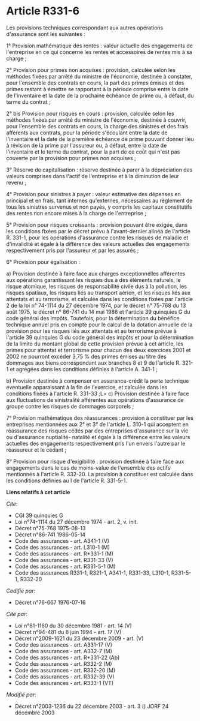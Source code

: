 # Article R331-6

Les provisions techniques correspondant aux autres opérations d'assurance sont les suivantes :

1° Provision mathématique des rentes : valeur actuelle des engagements de l'entreprise en ce qui concerne les rentes et
accessoires de rentes mis à sa charge ;

2° Provision pour primes non acquises : provision, calculée selon les méthodes fixées par arrêté du ministre de l'économie,
destinée à constater, pour l'ensemble des contrats en cours, la part des primes émises et des primes restant à émettre se
rapportant à la période comprise entre la date de l'inventaire et la date de la prochaine échéance de prime ou, à défaut, du
terme du contrat ;

2° bis Provision pour risques en cours : provision, calculée selon les méthodes fixées par arrêté du ministre de l'économie,
destinée à couvrir, pour l'ensemble des contrats en cours, la charge des sinistres et des frais afférents aux contrats, pour
la période s'écoulant entre la date de l'inventaire et la date de la première échéance de prime pouvant donner lieu à
révision de la prime par l'assureur ou, à défaut, entre la date de l'inventaire et le terme du contrat, pour la part de ce
coût qui n'est pas couverte par la provision pour primes non acquises ;

3° Réserve de capitalisation : réserve destinée à parer à la dépréciation des valeurs comprises dans l'actif de l'entreprise
et à la diminution de leur revenu ;

4° Provision pour sinistres à payer : valeur estimative des dépenses en principal et en frais, tant internes qu'externes,
nécessaires au règlement de tous les sinistres survenus et non payés, y compris les capitaux constitutifs des rentes non
encore mises à la charge de l'entreprise ;

5° Provision pour risques croissants : provision pouvant être exigée, dans les conditions fixées par le décret prévu à
l'avant-dernier alinéa de l'article R. 331-1, pour les opérations d'assurance contre les risques de maladie et d'invalidité
et égale à la différence des valeurs actuelles des engagements respectivement pris par l'assureur et par les assurés ;

6° Provision pour égalisation :

a) Provision destinée à faire face aux charges exceptionnelles afférentes aux opérations garantissant les risques dus à des
éléments naturels, le risque atomique, les risques de responsabilité civile dus à la pollution, les risques spatiaux, les
risques liés au transport aérien, et les risques liés aux attentats et au terrorisme, et calculée dans les conditions fixées
par l'article 2 de la loi n° 74-1114 du 27 décembre 1974, par le décret n° 75-768 du 13 août 1975, le décret n° 86-741 du 14
mai 1986 et l'article 39 quinquies G du code général des impôts. Toutefois, pour la détermination du bénéfice technique
annuel pris en compte pour le calcul de la dotation annuelle de la provision pour les risques liés aux attentats et au
terrorisme prévue à l'article 39 quinquies G du code général des impôts et pour la détermination de la limite du montant
global de cette provision prévue à cet article, les primes pour attentat et terrorisme pour chacun des deux exercices 2001 et
2002 ne pourront excéder 3,75 % des primes émises au titre des dommages aux biens correspondant aux branches 8 et 9 de
l'article R. 321-1 et agrégées dans les conditions définies à l'article A. 341-1 ;

b) Provision destinée à compenser en assurance-crédit la perte technique éventuelle apparaissant à la fin de l'exercice, et
calculée dans les conditions fixées à l'article R. 331-33 ;L>    c) Provision destinée à faire face aux fluctuations de
sinistralité afférentes aux opérations d'assurance de groupe contre les risques de dommages corporels ;

7° Provision mathématique des réassurances : provision à constituer par les entreprises mentionnées aux 2° et 3° de l'article
L. 310-1 qui acceptent en réassurance des risques cédés par des entreprises d'assurance sur la vie ou d'assurance nuptialité-
natalité et égale à la différence entre les valeurs actuelles des engagements respectivement pris l'un envers l'autre par le
réassureur et le cédant ;

8° Provision pour risque d'exigibilité : provision destinée à faire face aux engagements dans le cas de moins-value de
l'ensemble des actifs mentionnés à l'article R. 332-20. La provision à constituer est calculée dans les conditions définies
au I de l'article R. 331-5-1.

**Liens relatifs à cet article**

_Cite_:

  - CGI 39 quinquies G
  - Loi n°74-1114 du 27 décembre 1974 - art. 2, v. init.
  - Décret n°75-768 1975-08-13
  - Décret n°86-741 1986-05-14
  - Code des assurances - art. A341-1 (V)
  - Code des assurances - art. L310-1 (M)
  - Code des assurances - art. R*331-1 (M)
  - Code des assurances - art. R331-33 (V)
  - Code des assurances - art. R331-5-1 (M)
  - Code des assurances R331-1, R321-1, A341-1, R331-33, L310-1, R331-5-1, R332-20

_Codifié par_:

  - Décret n°76-667 1976-07-16

_Cité par_:

  - Loi n°81-1160 du 30 décembre 1981 - art. 14 (V)
  - Décret n°94-481 du 8 juin 1994 - art. 17 (V)
  - Décret n°2009-1621 du 23 décembre 2009 - art. (V)
  - Code des assurances - art. A331-17 (V)
  - Code des assurances - art. A332-7 (M)
  - Code des assurances - art. R*331-22 (Ab)
  - Code des assurances - art. R332-2 (M)
  - Code des assurances - art. R332-20 (M)
  - Code des assurances - art. R332-39 (V)
  - Code des assurances - art. R333-1 (VT)

_Modifié par_:

  - Décret n°2003-1236 du 22 décembre 2003 - art. 3 () JORF 24 décembre 2003

